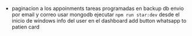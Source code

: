 - paginacion a los appoinments
tareas programadas en backup db
envio por email y correo
usar mongodb
ejecutar `npm run star:dev` desde el inicio de windows
info del user en el dashboard
add button whatsapp to patien card